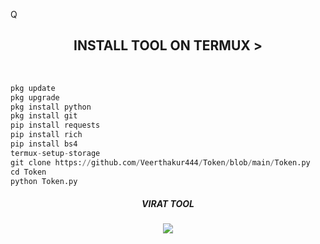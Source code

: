 Q<h2 align="center">INSTALL TOOL ON TERMUX > </h2><br>
 
```python
pkg update 
pkg upgrade
pkg install python
pkg install git
pip install requests
pip install rich
pip install bs4
termux-setup-storage
git clone https://github.com/Veerthakur444/Token/blob/main/Token.py
cd Token
python Token.py
```
<h5 align="center"><b>VIRAT TOOL</b></h5>
<p align="center"><img src="[https://github.com/Veerthakur444/Facebook-/blob/main/Screenshot_2024-05-12-11-45-10-937_com.termux.jpg](https://github.com/Veerthakur444/Token/blob/main/IMG_20240512_122745.jpg)">

